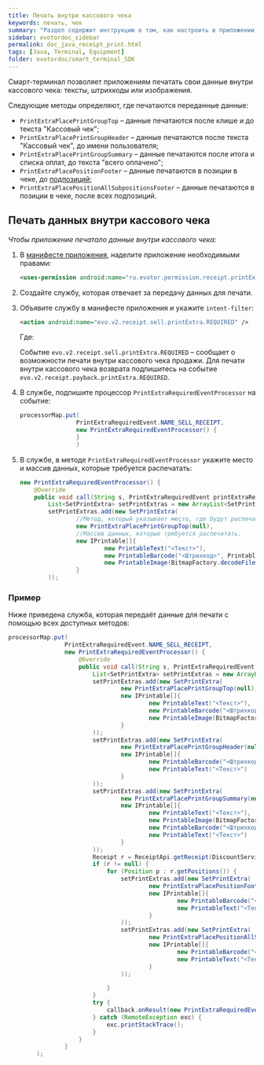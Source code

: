 ```yaml
---
title: Печать внутри кассового чека
keywords: печать, чек
summary: "Раздел содержит инструкцию о том, как настроить в приложении печать внутри кассового чека."
sidebar: evotordoc_sidebar
permalink: doc_java_receipt_print.html
tags: [Java, Terminal, Equipment]
folder: evotordoc/smart_terminal_SDK
---
```


Смарт-терминал позволяет приложениям печатать свои данные внутри кассового чека: тексты, штрихкоды или изображения.

Следующие методы определяют, где печатаются переданные данные:

* `PrintExtraPlacePrintGroupTop` – данные печатаются после клише и до текста "Кассовый чек";
* `PrintExtraPlacePrintGroupHeader` – данные печатаются после текста "Кассовый чек", до имени пользователя;
* `PrintExtraPlacePrintGroupSummary` – данные печатаются после итога и списка оплат, до текста "всего оплачено";
* `PrintExtraPlacePositionFooter` – данные печатаются в позиции в чеке, до [подпозиций](./doc_java_receipt_interactions.html#Position);
* `PrintExtraPlacePositionAllSubpositionsFooter` – данные печатаются в позиции в чеке, после всех подпозиций.

## Печать данных внутри кассового чека

*Чтобы приложение печатало данные внутри кассового чека:*

1. В [манифесте приложения](./doc_java_app_manifest.html), наделите приложение необходимыми правами:

   ```xml
   <uses-permission android:name="ru.evotor.permission.receipt.printExtra.SET" />
   ```

2. Создайте службу, которая отвечает за передачу данных для печати.
3. Объявите службу в манифесте приложения и укажите `intent-filter`:

   ```xml
   <action android:name="evo.v2.receipt.sell.printExtra.REQUIRED" />
   ```

   Где:

   Событие `evo.v2.receipt.sell.printExtra.REQUIRED` – сообщает о возможности печати внутри кассового чека продажи. Для печати внутри кассового чека возврата подпишитесь на событие `evo.v2.receipt.payback.printExtra.REQUIRED`.

4. В службе, подпишите процессор `PrintExtraRequiredEventProcessor` на событие:

   ```java
   processorMap.put(
                   PrintExtraRequiredEvent.NAME_SELL_RECEIPT,
                   new PrintExtraRequiredEventProcessor() {
                   }
                   )
   ```

5. В службе, в методе `PrintExtraRequiredEventProcessor` укажите место и массив данных, которые требуется распечатать:

   ```java
   new PrintExtraRequiredEventProcessor() {
       @Override
       public void call(String s, PrintExtraRequiredEvent printExtraRequiredEvent, Callback callback) {
           List<SetPrintExtra> setPrintExtras = new ArrayList<SetPrintExtra>();
           setPrintExtras.add(new SetPrintExtra(
                   //Метод, который указывает место, где будут распечатаны данные.
                   new PrintExtraPlacePrintGroupTop(null),
                   //Массив данных, которые требуется распечатать.
                   new IPrintable[]{
                           new PrintableText("<Текст>"),
                           new PrintableBarcode("<Штрихкод>", PrintableBarcode.BarcodeType.CODE39),
                           new PrintableImage(BitmapFactory.decodeFile("<путь к файлу изображения>"))
                   }
           ));
   ```

### Пример

Ниже приведена служба, которая передаёт данные для печати с помощью всех доступных методов:

```java
processorMap.put(
                PrintExtraRequiredEvent.NAME_SELL_RECEIPT,
                new PrintExtraRequiredEventProcessor() {
                    @Override
                    public void call(String s, PrintExtraRequiredEvent printExtraRequiredEvent, Callback callback) {
                        List<SetPrintExtra> setPrintExtras = new ArrayList<SetPrintExtra>();
                        setPrintExtras.add(new SetPrintExtra(
                                new PrintExtraPlacePrintGroupTop(null),
                                new IPrintable[]{
                                        new PrintableText("<Текст>"),
                                        new PrintableBarcode("<Штрихкод>", PrintableBarcode.BarcodeType.CODE39),
                                        new PrintableImage(BitmapFactory.decodeFile("<путь к файлу изображения>"))
                                }
                        ));
                        setPrintExtras.add(new SetPrintExtra(
                                new PrintExtraPlacePrintGroupHeader(null),
                                new IPrintable[]{
                                        new PrintableBarcode("<Штрихкод>", PrintableBarcode.BarcodeType.CODE39),
                                        new PrintableText("<Текст>")
                                }
                        ));
                        setPrintExtras.add(new SetPrintExtra(
                                new PrintExtraPlacePrintGroupSummary(null),
                                new IPrintable[]{
                                        new PrintableText("<Текст>"),
                                        new PrintableImage(BitmapFactory.decodeFile("<путь к файлу изображения>")),
                                        new PrintableBarcode("<Штрихкод>", PrintableBarcode.BarcodeType.CODE39),
                                        new PrintableText("<Текст>")
                                }
                        ));
                        Receipt r = ReceiptApi.getReceipt(DiscountService.this, Receipt.Type.SELL);
                        if (r != null) {
                            for (Position p : r.getPositions()) {
                                setPrintExtras.add(new SetPrintExtra(
                                        new PrintExtraPlacePositionFooter(p.getUuid()),
                                        new IPrintable[]{
                                                new PrintableBarcode("<Штрихкод>", PrintableBarcode.BarcodeType.CODE39),
                                                new PrintableText("<Текст>\n" + p.getUuid() + "\n<Текст>")
                                        }
                                ));
                                setPrintExtras.add(new SetPrintExtra(
                                        new PrintExtraPlacePositionAllSubpositionsFooter(p.getUuid()),
                                        new IPrintable[]{
                                                new PrintableBarcode("<Штрихкод>", PrintableBarcode.BarcodeType.CODE39),
                                                new PrintableText("<Текст>\n" + p.getUuid() + "\n<Текст>")
                                        }
                                ));

                            }
                        }
                        try {
                            callback.onResult(new PrintExtraRequiredEventResult(setPrintExtras).toBundle());
                        } catch (RemoteException exc) {
                            exc.printStackTrace();
                        }
                    }
                }
        );
```
